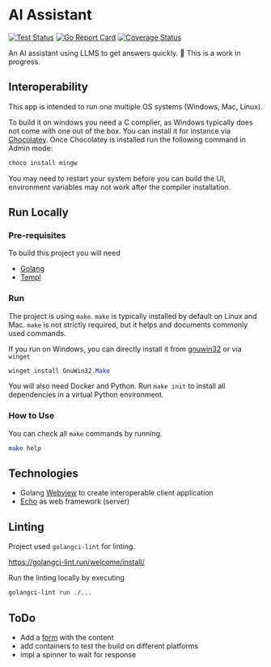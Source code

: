 # AI Assistant

[![Test Status](https://github.com/jo-hoe/ai-assistant/workflows/test/badge.svg)](https://github.com/jo-hoe/ai-assistant/actions?workflow=test)
[![Go Report Card](https://goreportcard.com/badge/github.com/jo-hoe/ai-assistant)](https://goreportcard.com/report/github.com/jo-hoe/ai-assistant)
[![Coverage Status](https://coveralls.io/repos/github/jo-hoe/ai-assistant/badge.svg?branch=main)](https://coveralls.io/github/jo-hoe/ai-assistant?branch=main)

An AI assistant using LLMS to get answers quickly.
🚧 This is a work in progress.

## Interoperability

This app is intended to run one multiple OS systems (Windows, Mac, Linux).

To build it on windows you need a C complier, as Windows typically does not come with one out of the box.
You can install it for instance via [Chocolatey](https://chocolatey.org/).
Once Chocolatey is installed run the following command in Admin mode:

```PowerShell
choco install mingw
```

You may need to restart your system before you can build the UI, environment variables may not work after the compiler installation.

## Run Locally

### Pre-requisites

To build this project you will need

- [Golang](https://go.dev/dl/)
- [Templ](https://templ.guide/quick-start/installation)

### Run

The project is using `make`. `make` is typically installed by default on Linux and Mac.
`make` is not strictly required, but it helps and documents commonly used commands.

If you run on Windows, you can directly install it from [gnuwin32](https://gnuwin32.sourceforge.net/packages/make.htm) or via `winget`

```PowerShell
winget install GnuWin32.Make
```

You will also need Docker and Python.
Run `make init` to install all dependencies in a virtual Python environment.

### How to Use

You can check all `make` commands by running.

```bash
make help
```

## Technologies

- Golang [Webview](https://github.com/webview/webview_go) to create interoperable client application
- [Echo](https://echo.labstack.com/) as web framework (server)

## Linting

Project used `golangci-lint` for linting.

<https://golangci-lint.run/welcome/install/>

Run the linting locally by executing

```bash
golangci-lint run ./...
```

## ToDo

- Add a [form](https://theprimeagen.github.io/fem-htmx/lessons/htmx-basics/htmx-swap) with the content
- add containers to test the build on different platforms
- impl a spinner to wait for response
